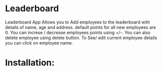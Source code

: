 # Leaderboard
 Leaderboard App Allows you to Add employees to the leaderboard with details of name, age and address. default points for all new employees are 0. You can increse / decrease employees points using +/-. You can also delete employee using delete button. To See/ edit current employee details you can click on employee name.

 # Installation:
